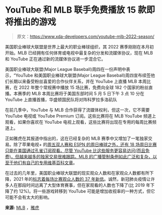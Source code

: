 # YouTube 和 MLB 联手免费播放 15 款即将推出的游戏

> 原文：<https://www.xda-developers.com/youtube-mlb-2022-season/>

美国职业棒球大联盟是世界上最大的职业棒球组织，其 2022 赛季刚刚在本月初开始。MLB 已经拥有任何体育或电视中最复杂的分发和流媒体协议，现在 MLB 和 YouTube 正在通过新的流媒体协议进一步混合它。

美国职业棒球大联盟(Major League Baseball)周四在一份声明中表示，“YouTube 和美国职业棒球大联盟(Major League Baseball)周四宣布续签他们长期以来备受粉丝喜爱的合作伙伴关系，并在 YouTube 上直播 MLB 本周比赛，在 2022 年整个常规赛中播放 15 场比赛，免费向全球 182 个国家的粉丝直播。本赛季的 MLB 本周比赛将于美国东部时间 5 月 5 日下午 3 点 10 分在 YouTube 上直播首播，华盛顿国民队将对阵科罗拉多洛矶队

在前几季中，YouTube 与 MLB 合作获得了流媒体权利，但这一次，它不需要 YouTube 电视或 YouTube Premium 订阅。这些比赛将在 MLB YouTube 频道上观看，如果你喜欢在 YouTube 电视上观看，这些比赛将出现在专用的每周比赛频道上。

正如雅虎在其报道中指出的，这在已经复杂的 MLB 赛季中又增加了一笔独家交易。除了苹果电视+ 的[周五双人赛和 ESPN 的周日棒球之外，还有 18 场周日比赛只能在美国通过孔雀订阅观看。尽管 YouTube 比这些服务更容易访问(而且免费)，但越来越多的独家交易很难跟踪。MLB 的广播管制条例如此广泛和复杂，以至于他们有自己的](https://www.xda-developers.com/live-baseball-is-coming-to-apple-tv-plus-whenever-we-get-baseball-again/)[专用维基百科文章](https://en.wikipedia.org/wiki/Major_League_Baseball_blackout_policy)。

在过去的几年里，美国职业棒球大联盟的现实观众人数和在家观众人数都有所下降，2021 年的[标志着每场比赛观众人数的 37 年新低](https://www.sportingnews.com/us/mlb/news/as-lockout-drags-on-poll-indicates-mlb-could-be-charting-path-to-irrelevance/1qbmfwrcjfdsr16izao285afnw)。诚然，新冠肺炎疫情让许多人在那段时间远离了大型体育赛事，但在家观看的人数也下降了(比 2019 年下降了约 12%)。将一些游戏转移到 YouTube 可能是增加收视率的一种方式，但它可能不会有太大的影响。

**来源:** [MLB](https://www.mlb.com/news/youtube-mlb-renew-partnership-for-2022-season) ，[雅虎](https://www.yahoo.com/entertainment/major-league-baseball-will-stream-15-games-on-you-tube-this-season-200638146.html)